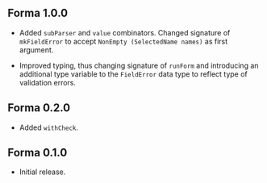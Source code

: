 ## Forma 1.0.0

* Added `subParser` and `value` combinators. Changed signature of
  `mkFieldError` to accept `NonEmpty (SelectedName names)` as first
  argument.

* Improved typing, thus changing signature of `runForm` and introducing an
  additional type variable to the `FieldError` data type to reflect type of
  validation errors.

## Forma 0.2.0

* Added `withCheck`.

## Forma 0.1.0

* Initial release.
